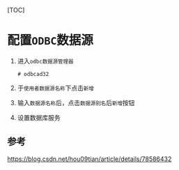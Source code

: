 [TOC]

# 配置`ODBC`数据源

1. 进入`odbc数据源管理器`

   ```shell
   # odbcad32
   ```

2. 于`使用者数据源名称`下点击`新增`

3. 输入`数据源名称`后，点击`数据源别名`后`新增`按钮

4. 设置数据库服务

## 参考 

https://blog.csdn.net/hou09tian/article/details/78586432